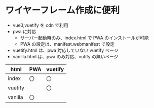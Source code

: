 # ワイヤーフレーム作成に便利

- vue3,vuetify を cdn で利用
- pwa に対応
  - サーバー起動時のみ、index.html で PWA のインストールが可能
  - PWA の設定は、manifest.webmanifest で設定
- vuetify.html は、pwa 対応していない vuetify ページ
- vanilla.html は、pwa のみ対応、vutify の無いページ

| html    | PWA | vuetify |
| ------- | --- | ------- |
| index   | 〇  | 〇      |
| vuetify |     | 〇      |
| vanilla | 〇  |         |

